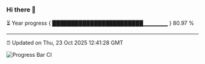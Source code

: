 ### Hi there 👋

⏳ Year progress { ████████████████████████▁▁▁▁▁▁ } 80.97 %

---

⏰ Updated on Thu, 23 Oct 2025 12:41:28 GMT

![Progress Bar CI](https://github.com/liununu/liununu/workflows/Progress%20Bar%20CI/badge.svg)
